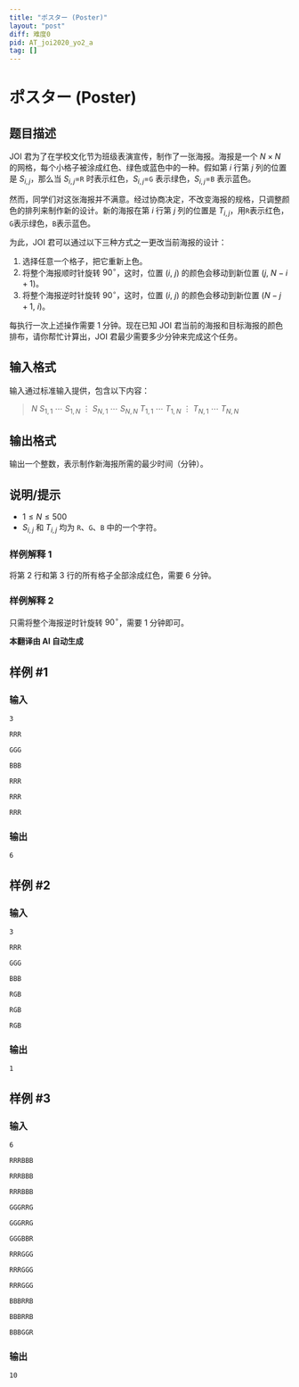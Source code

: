```yaml
---
title: "ポスター (Poster)"
layout: "post"
diff: 难度0
pid: AT_joi2020_yo2_a
tag: []
---
```


# ポスター (Poster)

## 题目描述

JOI 君为了在学校文化节为班级表演宣传，制作了一张海报。海报是一个 $N \times N$ 的网格，每个小格子被涂成红色、绿色或蓝色中的一种。假如第 $i$ 行第 $j$ 列的位置是 $S_{i,j}$，那么当 $S_{i,j}=$`R` 时表示红色，$S_{i,j}=$`G` 表示绿色，$S_{i,j}=$`B` 表示蓝色。

然而，同学们对这张海报并不满意。经过协商决定，不改变海报的规格，只调整颜色的排列来制作新的设计。新的海报在第 $i$ 行第 $j$ 列的位置是 $T_{i,j}$，用`R`表示红色，`G`表示绿色，`B`表示蓝色。

为此，JOI 君可以通过以下三种方式之一更改当前海报的设计：

1. 选择任意一个格子，把它重新上色。
2. 将整个海报顺时针旋转 $90^{\circ}$，这时，位置 $(i,\ j)$ 的颜色会移动到新位置 $(j,\ N-i+1)$。
3. 将整个海报逆时针旋转 $90^{\circ}$，这时，位置 $(i,\ j)$ 的颜色会移动到新位置 $(N-j+1,\ i)$。

每执行一次上述操作需要 1 分钟。现在已知 JOI 君当前的海报和目标海报的颜色排布，请你帮忙计算出，JOI 君最少需要多少分钟来完成这个任务。

## 输入格式

输入通过标准输入提供，包含以下内容：

> $N$ $S_{1,1}\ \cdots\ S_{1,N}$ $\vdots$ $S_{N,1}\ \cdots\ S_{N,N}$ $T_{1,1}\ \cdots\ T_{1,N}$ $\vdots$ $T_{N,1}\ \cdots\ T_{N,N}$

## 输出格式

输出一个整数，表示制作新海报所需的最少时间（分钟）。

## 说明/提示

- $1 \leq N \leq 500$
- $S_{i,j}$ 和 $T_{i,j}$ 均为 `R`、`G`、`B` 中的一个字符。

### 样例解释 1

将第 2 行和第 3 行的所有格子全部涂成红色，需要 6 分钟。

### 样例解释 2

只需将整个海报逆时针旋转 $90^{\circ}$，需要 1 分钟即可。

 **本翻译由 AI 自动生成**

## 样例 #1

### 输入

```
3
RRR
GGG
BBB
RRR
RRR
RRR
```

### 输出

```
6
```

## 样例 #2

### 输入

```
3
RRR
GGG
BBB
RGB
RGB
RGB
```

### 输出

```
1
```

## 样例 #3

### 输入

```
6
RRRBBB
RRRBBB
RRRBBB
GGGRRG
GGGRRG
GGGBBR
RRRGGG
RRRGGG
RRRGGG
BBBRRB
BBBRRB
BBBGGR
```

### 输出

```
10
```

